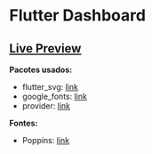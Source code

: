 # Flutter Dashboard

## [Live Preview](https://abuanwar072.github.io/Flutter-Responsive-Admin-Panel-or-Dashboard/#/)

**Pacotes usados:**

- flutter_svg: [link](https://pub.dev/packages/flutter_svg)
- google_fonts: [link](https://pub.dev/packages/google_fonts)
- provider: [link](https://pub.dev/packages/provider)

**Fontes:**

- Poppins: [link](https://fonts.google.com/specimen/Poppins)
